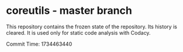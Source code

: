 # coreutils - master branch

This repository contains the frozen state of the repository.
Its history is cleared. It is used only for static code
analysis with Codacy.

Commit Time: 1734463440